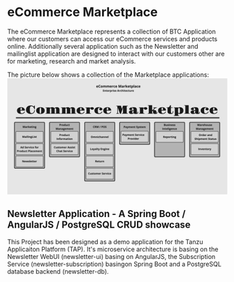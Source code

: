 # eCommerce Marketplace
The eCommerce Marketplace represents a collection of BTC Application where our customers can access our eCommerce services and products online. Additionally several application such as the Newsletter and mailinglist application are designed to interact with our customers other are for marketing, research and market analysis.

The picture below shows a collection of the Marketplace applications:
![newsletter-architecture](images/eCommerce.jpg)

## Newsletter Application - A Spring Boot / AngularJS / PostgreSQL CRUD showcase

This Project has been designed as a demo application for the Tanzu Applicaiton Platform (TAP). It's
microservice architecture is basing on the Newsletter WebUI (newsletter-ui) basing on AngularJS, the
Subscription Service (newsletter-subscription) basingon Spring Boot and a PostgreSQL database backend
(newsletter-db).

